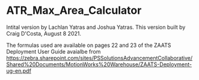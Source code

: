 # ATR_Max_Area_Calculator
Intital version by Lachlan Yatras and Joshua Yatras.
This version built by Craig D'Costa, August 8 2021.

The formulas used are available on pages 22 and 23 of the ZAATS Deployment User Guide avaialbe from https://zebra.sharepoint.com/sites/PSSolutionsAdvancementCollaborative/Shared%20Documents/MotionWorks%20Warehouse/ZAATS-Deployment-ug-en.pdf